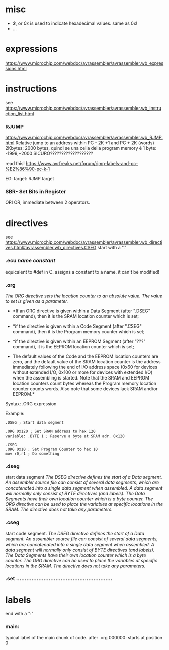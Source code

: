 
# misc
* *$*, or *0x*   is used to indicate hexadecimal values. same as 0x!
* ...

# expressions
https://www.microchip.com/webdoc/avrassembler/avrassembler.wb_expressions.html


# instructions 
see https://www.microchip.com/webdoc/avrassembler/avrassembler.wb_instruction_list.html

### RJUMP
https://www.microchip.com/webdoc/avrassembler/avrassembler.wb_RJMP.html
Relative jump to an address within PC - 2K +1 and PC + 2K (words)
2Kbytes: 2000 bytes, quindi se una cella della program memory è 1 byte: -1999,+2000          SICURO???????????????????

read this! https://www.avrfreaks.net/forum/rjmp-labels-and-pc-%E2%86%90-pc-k-1

EG:
target:
  RJMP target

### SBR- Set Bits in Register 
ORI OR, immediate between 2 operators.


# directives 
see https://www.microchip.com/webdoc/avrassembler/avrassembler.wb_directives.html#avrassembler.wb_directives.CSEG
start with a "."

### .ecu *name* *constant*
equicalent to #def in C. assigns a constant to a name. it can't be modified!

### .org

*The ORG directive sets the location counter to an absolute value. The value to set is given as a parameter.* 

* *If an ORG directive is given within a Data Segment (after ".DSEG" command), then it is the SRAM location counter which is set;
* *if the directive is given within a Code Segment (after ".CSEG" command), then it is the Program memory counter which is set;
* *if the directive is given within an EEPROM Segment (after "???" command), it is the EEPROM location counter which is set;

* The default values of the Code and the EEPROM location counters are zero, and the default value of the SRAM location counter is the address immediately following the end of I/O address space (0x60 for devices without extended I/O, 0x100 or more for devices with extended I/O) when the assembling is started. Note that the SRAM and EEPROM location counters count bytes whereas the Program memory location counter counts words. Also note that some devices lack SRAM and/or EEPROM.*

Syntax:
.ORG expression

Example:
```
.DSEG ; Start data segment

.ORG 0x120 ; Set SRAM address to hex 120
variable: .BYTE 1 ; Reserve a byte at SRAM adr. 0x120

.CSEG
.ORG 0x10 ; Set Program Counter to hex 10
mov r0,r1 ; Do something
```

### .dseg
start data segment
*The DSEG directive defines the start of a Data segment. An assembler source file can consist of several data segments, which are concatenated into a single data segment when assembled. A data segment will normally only consist of BYTE directives (and labels). The Data Segments have their own location counter which is a byte counter. The ORG directive can be used to place the variables at specific locations in the SRAM. The directive does not take any parameters.*

### .cseg
start code segment.
*The DSEG directive defines the start of a Data segment. An assembler source file can consist of several data segments, which are concatenated into a single data segment when assembled. A data segment will normally only consist of BYTE directives (and labels). The Data Segments have their own location counter which is a byte counter. The ORG directive can be used to place the variables at specific locations in the SRAM. The directive does not take any parameters.*

### .set ........................................................


# labels
end with a ":"
### main:
typical label of the main chunk of code. after .org 000000: starts at position 0







